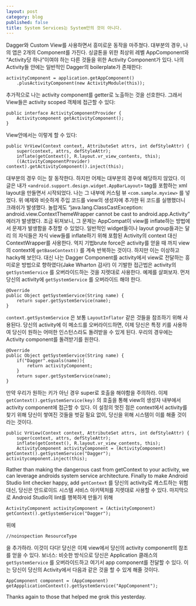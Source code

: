 ```yaml
---
layout: post
category: blog
published: false
title: System Services는 System만의 것이 아니다.
---
```

Dagger와 Custom View를 사용하면서 흥미로운 동작을 마주쳤다.  대부분의 경우, 나의 앱은 2개의 Component를 가진다. 싱글톤을 위한 최상위 레벨 AppComponent와 “Activity당 하나”이여야 하는 다른 것들을 위한 Activity Component가 있다. 나의 Activity들 안에는 일반적인 Dagger의 boilerplate가 존재한다:
```
activityComponent = application.getAppComponent()
	.plusActivityComponent(new ActivityModule(this));
```
추가적으로 나는 activity component를  getter로 노출하는 것을 선호한다. 그래서 View들은 activity scoped 객체에 접근할 수 있다:
```
public interface ActivityComponentProvider {
    Activitycomponent getActivityComponent();
}
```
View안에서는 이렇게 할 수 있다:
```
public VrView(Context context, AttributeSet attrs, int defStyleAttr) {
    super(context, attrs, defStyleAttr);
    inflate(getContext(), R.layout.vr_view_contents, this);
    ((ActivityComponentProvider) context).getActivityComponent().inject(this);
```
대부분의 경우 이는 잘 동작한다. 하지만 어제는 대부분의 경우에 해당하지 않았다. 이 글은 내가 `<android.support.design.widget.AppBarLayout>` tag를 포함하는 xml layout을 만들면서 시작되었다. 나는 그 내부에 커스텀 뷰 `<com.sample.myview>` 를 넣었다. 위 예제와 비슷하게 주입 코드를 view의 생성자에 추가한 뒤 코드를 실행했더니 크래쉬가 발생했다. 놀랍게도  “java.lang.ClassCastException: android.view.ContextThemeWrapper cannot be cast to android.app.Activity” 에러가 발생했다. 조금 뒤져보니, 그 문제는 AppCompat이 view를 inflate하는 방법에서 문제가 발생함을 추정할 수 있었다. 일반적인 widget들이나 layout group들과는 달리 <AppBarLayout>의 자식들은 자식 view들를 inflate하기 위해 포함된 Activity의 context 대신 ContextWrapper를 사용한다.
억지 기법brute force은 activity를 얻을 때 까지 view의 context에  `getBaseContext()` 를 계속 반복하는 것이다. 하지만 이는 이상하고 hacky해 보인다. 대신 나는 Dagger Component를 activity에서 view로 전달하는 흥미로운 방법으로 향하였다(Jake Wharton 감사!)
이 기발한 접근법은 activity의 `getSystemService` 를 오버라이드하는 것을 지렛대로 사용한다. 예제를 살펴보자.
먼저 당신의 activity에 `getSystemService` 를 오버라이드 해야 한다.
```
@Override
public Object getSystemService(String name) {
    return super.getSystemService(name);
}
```
 `context.getSystemService` 은 보통 `LayoutInflator` 같은 것들을 참조하기 위해 사용된다. 당신의 activity에 이 메소드를 오버라이드하면, 이제 당신은 특정 키를 사용하여 당신이 원하는 어떠한 인스턴스라도 돌려받을 수 있게 된다. 우리의 경우에는 Activity component를 돌려받기를 원한다.
```
@Override
public Object getSystemService(String name) {
    if("Dagger".equals(name)){
        return activityComponent;
    }
    return super.getSystemService(name);
}
```
만약 우리가 원하는 키가 아닌 경우 super로 호출을 해야함을 주의하라.
이제 `getContext().getSystemService(key)` 의 호출을 통해 view의 생성자 내부에서 activity component에 접근할 수 있다. 이 설정의 멋진 점은 context에서 activity를 찾기 위해 당신이 쌓여진 것들을 벗길 필요 없이, 당신을 위해 시스템이 이를 해줄 것이라는 것이다.
```
public VrView(Context context, AttributeSet attrs, int defStyleAttr) {
    super(context, attrs, defStyleAttr);
    inflate(getContext(), R.layout.vr_view_contents, this);
    ActivityComponent activityComponent = (ActivityComponent) getContext().getSystemService("Dagger");
activitycomponent.inject(this);
```
Rather than making the dangerous cast from getContext to your activity, we can leverage androids system service architecture.
Finally to make Android Studio lint checker happy, add
`getContext` 를 당신의 activity로 캐스트하는 위험 대신, 당신은 안드로이드 시스템 서비스 아키텍처를 지렛대로 사용할 수 있다.
마지막으로 Android Studio의 lint를 행복하게 만들기 위해
```
ActivityComponent activityComponent = (ActivityComponent) getContext().getSystemService("Dagger");
```
위에 
```
//noinspection ResourceType
```
을 추가하라.
이것이 다다! 당신은 이제 view에서 당신의 activity component의 참조를 얻을 수 있다. 보너스: 비슷한 방식으로 당신은 Application 클래스의 `getSystemService` 를 오버라이드하고 여기서 app component를 전달할 수 있다. 이는 당신이 당신의 Activity에서 다음과 같은 것을 할 수 있게 해줄 것이다.
```
AppComponent component = (AppComponent) getAppplicationContext().getSystemService("AppComponent");
```
Thanks again to those that helped me grok this yesterday.